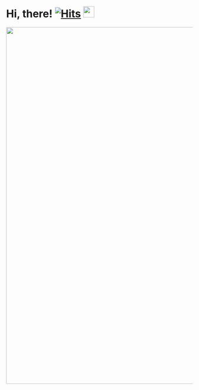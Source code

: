 # Hi, there! [![Hits](https://hits.seeyoufarm.com/api/count/incr/badge.svg?url=https%3A%2F%2Fgithub.com%2Feastk1te%2Fhit-counter&count_bg=%2379C83D&title_bg=%23555555&icon=tinder.svg&icon_color=%23D0D0D0&title=hits&edge_flat=false)](https://hits.seeyoufarm.com) <img src="https://media.giphy.com/media/hvRJCLFzcasrR4ia7z/giphy.gif" width="30px">

<div align='center' style="display: flex; flex-wrap: wrap; align-items: stretch;">
    <img style="flex-grow: 1; width: 100vw;" src="https://media3.giphy.com/media/1tTeNNilc8XAdlZTdV/giphy.gif" alt="">
</div>